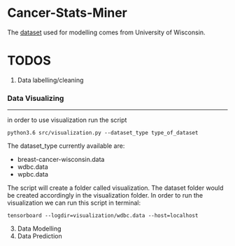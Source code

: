 # Cancer-Stats-Miner

The [dataset](http://archive.ics.uci.edu/ml/datasets/Breast+Cancer+Wisconsin+%28Original%29) used for modelling comes from University of Wisconsin.


# TODOS
1. Data labelling/cleaning
### Data Visualizing
---
in order to use visualization
run the script 

```python3.6 src/visualization.py --dataset_type type_of_dataset```

The dataset_type currently available are: 
- breast-cancer-wisconsin.data
- wdbc.data
- wpbc.data

The script will create a folder called visualization. The dataset folder would be created accordingly 
in the visualization folder. In order to run the visualization we can run this script in terminal:

```tensorboard --logdir=visualization/wdbc.data --host=localhost ```

3. Data Modelling
4. Data Prediction